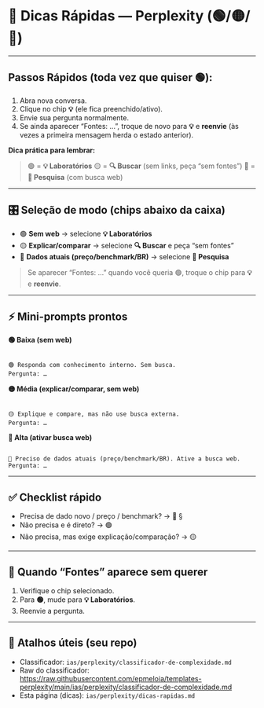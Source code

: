 # 📓 Dicas Rápidas — Perplexity (🟢/🟡/🔴)

---

## **Passos Rápidos (toda vez que quiser 🟢):**

1. Abra nova conversa.
2. Clique no chip **💡** (ele fica preenchido/ativo).
3. Envie sua pergunta normalmente.
4. Se ainda aparecer “Fontes: …”, troque de novo para **💡** e **reenvie** (às vezes a primeira mensagem herda o estado anterior).


**Dica prática para lembrar:**

> 🟢 = **💡 Laboratórios**
> 🟡 = **🔍 Buscar** (sem links, peça “sem fontes”)
> 🔴 = **🔀 Pesquisa** (com busca web)

---

## 🎛 Seleção de modo (chips abaixo da caixa)
- 🟢 **Sem web** → selecione **💡 Laboratórios**
- 🟡 **Explicar/comparar** → selecione **🔍 Buscar** e peça “sem fontes”
- 🔴 **Dados atuais (preço/benchmark/BR)** → selecione **🔀 Pesquisa**

> Se aparecer “Fontes: …” quando você queria 🟢, troque o chip para **💡** e **reenvie**.

---

## ⚡ Mini-prompts prontos

**🟢 Baixa (sem web)**
```

🟢 Responda com conhecimento interno. Sem busca.
Pergunta: …

```

**🟡 Média (explicar/comparar, sem web)**
```

🟡 Explique e compare, mas não use busca externa.
Pergunta: …

```

**🔴 Alta (ativar busca web)**
```

🔴 Preciso de dados atuais (preço/benchmark/BR). Ative a busca web.
Pergunta: …

```

---

## ✅ Checklist rápido
- Precisa de dado novo / preço / benchmark? → 🔴  §
- Não precisa e é direto? → 🟢  
- Não precisa, mas exige explicação/comparação? → 🟡

---

## 🧰 Quando “Fontes” aparece sem querer
1) Verifique o chip selecionado.  
2) Para **🟢**, mude para **💡 Laboratórios**.  
3) Reenvie a pergunta.

---

## 🔗 Atalhos úteis (seu repo)
- Classificador: `ias/perplexity/classificador-de-complexidade.md`  
- Raw do classificador:  
  https://raw.githubusercontent.com/epmeloia/templates-perplexity/main/ias/perplexity/classificador-de-complexidade.md
- Esta página (dicas): `ias/perplexity/dicas-rapidas.md`
